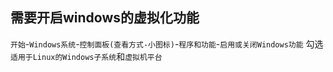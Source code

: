 ##  需要开启windows的虚拟化功能
`开始`-`Windows系统`-`控制面板(查看方式-小图标)`-`程序和功能`-`启用或关闭Windows功能`
勾选`适用于Linux的Windows子系统`和`虚拟机平台`
